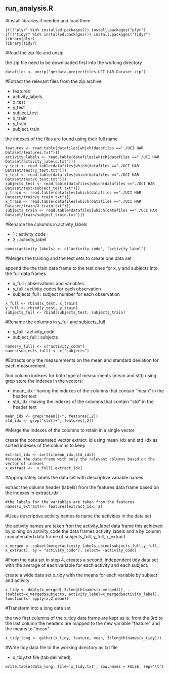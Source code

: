 ## run_analysis.R

#Install libraries if needed and load them
```{r}
if(!"plyr" %in% installed.packages()) install.packages("plyr")
if(!"tidyr" %in% installed.packages()) install.packages("tidyr")
library(plyr)
library(tidyr)
```

#Read the zip file and unzip

the zip file need to be downloaded first into the working directory
```{r}
datafiles <- unzip("getdata-projectfiles-UCI HAR Dataset.zip")
```

#Extract the relevant files from the zip archive
 
* features
* activity_labels
* x_test
* y_test
* subject_test
* x_train
* y_train
* subject_train

the indexes of the files are found using their full name

```{r}
features <- read.table(datafiles[which(datafiles =="./UCI HAR Dataset/features.txt")])
activity_labels <- read.table(datafiles[which(datafiles =="./UCI HAR Dataset/activity_labels.txt")])
y_test <- read.table(datafiles[which(datafiles =="./UCI HAR Dataset/test/y_test.txt")])
x_test <- read.table(datafiles[which(datafiles =="./UCI HAR Dataset/test/X_test.txt")])
subjects_test <- read.table(datafiles[which(datafiles =="./UCI HAR Dataset/test/subject_test.txt")])
y_train <- read.table(datafiles[which(datafiles =="./UCI HAR Dataset/train/y_train.txt")])
x_train <- read.table(datafiles[which(datafiles =="./UCI HAR Dataset/train/X_train.txt")])
subjects_train <- read.table(datafiles[which(datafiles =="./UCI HAR Dataset/train/subject_train.txt")])
```
#Rename the columns in activity_labels

* 1 : activity_code
* 2 : activity_label

```{r}
names(activity_labels) <- c("activity_code", "activity_label")
```
#Merges the training and the test sets to create one data set

append the the train data frame to the test ones for x, y and subjects into the full data frames

* x_full : observations and variables
* y_full : activity codes for each observation
* subjects_full : subject number for each observation

```{r}
x_full <- rbind(x_test, x_train)
y_full <- rbind(y_test, y_train)
subjects_full <- rbind(subjects_test, subjects_train)
```
#Rename the columns in y_full and subjects_full

* y_full : activity_code
* subject_full : subjects

```{r}
names(y_full) <- c("activity_code")
names(subjects_full) <- c("subjects")
```
#Extracts only the measurements on the mean and standard deviation for each measurement. 

find column indexes for both type of measurments (mean and std) using grep
store the indexes in the vectors:

* mean_idx : having the indexes of the columns that contain "mean" in the header text
* std_idx : having the indexes of the columns that contain "std" in the header text

```{r}
mean_idx <- grep("mean()+", features[,2])
std_idx <- grep("std()+", features[,2])
```

#Merge the indexes of the columns to retain in a single vector

create the concatenated vector extract_id using mean_idx and std_idx as sorted indexes of the columns to keep

```{r}
extract_idx <- sort(c(mean_idx,std_idx))
#create the data frame with only the relevant columns based on the vector of indexes
x_extract <-  x_full[,extract_idx]
```

#Appropriately labels the data set with descriptive variable names

extract the column header (labels) from the features data frame based on the indexes in extract_idx 

```{r}
#the labels for the variables are taken from the features
names(x_extract)<- features[extract_idx, 2]
```

#Uses descriptive activity names to name the activities in the data set

the activity names are taken fron the activity_label data frame
this achieved by joining on activity_code the data frames activity_labels and a by column concatenated data frame of subjects_full, y_full, x_extract

```{r}
x_merged <- subset(merge(activity_labels,cbind(subjects_full,y_full, x_extract), by = "activity_code"), select= -activity_code)
```

#From the data set in step 4, creates a second, independent tidy data set with the average of each variable for each activity and each subject.

create a wide data set x_tidy with the means for each variable by subject and activity
```{r}
x_tidy <- ddply(x_merged[,3:length(names(x_merged))], .(subject=x_merged$subjects, activity_label=x_merged$activity_label), function(x) apply(x,2,mean))
```
#Transform into a long data set

the two first columns of the x_tidy data frame are kept as is, from the 3rd to the last column the headers are mapped to the new variable "feature" and the means to "mean"

```{r}
x_tidy_long <- gather(x_tidy, feature, mean, 3:length(names(x_tidy)))
```

#Write tidy data file to the working directory as txt file

* x_tidy.txt file (tab delimited) 

```{r}
write.table(data_long, file='x_tidy.txt', row.names = FALSE, sep='\t')
```
